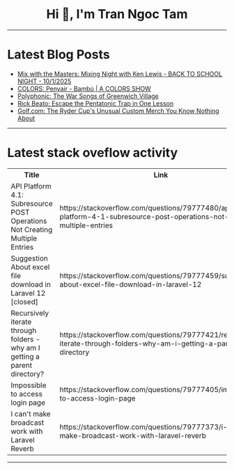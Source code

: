 <h1 align="center">Hi 👋, I'm Tran Ngoc Tam</h1>

---

# Latest Blog Posts 
<!-- BLOG-POST-LIST:START -->
- [Mix with the Masters: Mixing Night with Ken Lewis - BACK TO SCHOOL NIGHT - 10/1/2025](https://dev.to/music_youtube/mix-with-the-masters-mixing-night-with-ken-lewis-back-to-school-night-1012025-1m4o)
- [COLORS: Penyair - Bambú | A COLORS SHOW](https://dev.to/music_youtube/colors-penyair-bambu-a-colors-show-276j)
- [Polyphonic: The War Songs of Greenwich Village](https://dev.to/music_youtube/polyphonic-the-war-songs-of-greenwich-village-3a3b)
- [Rick Beato: Escape the Pentatonic Trap in One Lesson](https://dev.to/music_youtube/rick-beato-escape-the-pentatonic-trap-in-one-lesson-3g24)
- [Golf.com: The Ryder Cup&#39;s Unusual Custom Merch You Know Nothing About](https://dev.to/youtube_golf/golfcom-the-ryder-cups-unusual-custom-merch-you-know-nothing-about-3mja)
<!-- BLOG-POST-LIST:END -->

---

# Latest stack oveflow activity
<table>
  <tr><th>Title</th><th>Link</th></tr>
  <!-- STACKOVERFLOW:START --><tr><td>API Platform 4.1: Subresource POST Operations Not Creating Multiple Entries</td><td>https://stackoverflow.com/questions/79777480/api-platform-4-1-subresource-post-operations-not-creating-multiple-entries</td></tr><tr><td>Suggestion About excel file download in Laravel 12 [closed]</td><td>https://stackoverflow.com/questions/79777459/suggestion-about-excel-file-download-in-laravel-12</td></tr><tr><td>Recursively iterate through folders - why am I getting a parent directory?</td><td>https://stackoverflow.com/questions/79777421/recursively-iterate-through-folders-why-am-i-getting-a-parent-directory</td></tr><tr><td>Impossible to access login page</td><td>https://stackoverflow.com/questions/79777405/impossible-to-access-login-page</td></tr><tr><td>I can&#39;t make broadcast work with Laravel Reverb</td><td>https://stackoverflow.com/questions/79777373/i-cant-make-broadcast-work-with-laravel-reverb</td></tr><!-- STACKOVERFLOW:END -->
</table>

---



